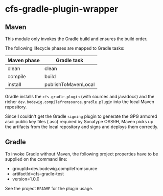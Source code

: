 # cfs-gradle-plugin-wrapper

## Maven

This module only invokes the Gradle build and ensures the build order.

The following lifecycle phases are mapped to Gradle tasks:

| Maven phase | Gradle task         |
| ----------- | ------------------- |
| clean       | clean               |
| compile     | build               |
| install     | publishToMavenLocal | 

Gradle installs the `cfs-gradle-plugin` (with sources and javadocs) and the richer `dev.bodewig.compilefromsource.gradle.plugin` into the local Maven repository.

Since I couldn't get the Gradle `signing` plugin to generate the GPG armored ascii public key files (.asc) required by Sonatype OSSRH, Maven picks up the artifacts from the local repository and signs and deploys them correctly.


## Gradle

To invoke Gradle without Maven, the following project properties have to be supplied on the command line:

* groupId=dev.bodewig.compilefromsource
* artifactId=cfs-gradle-test
* version=1.0.0

See the project `README` for the plugin usage.
